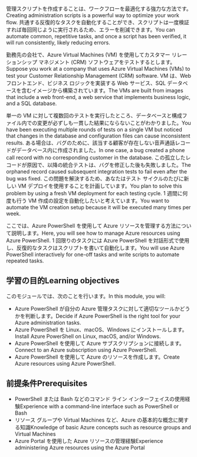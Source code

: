 <span data-ttu-id="2c934-101">管理スクリプトを作成することは、ワークフローを最適化する強力な方法です。</span><span class="sxs-lookup"><span data-stu-id="2c934-101">Creating administration scripts is a powerful way to optimize your work flow.</span></span> <span data-ttu-id="2c934-102">共通する反復的なタスクを自動化することができ、スクリプトは一度検証すれば毎回同じように実行されるため、エラーを削減できます。</span><span class="sxs-lookup"><span data-stu-id="2c934-102">You can automate common, repetitive tasks, and once a script has been verified, it will run consistently, likely reducing errors.</span></span>

<span data-ttu-id="2c934-103">勤務先の会社で、Azure Virtual Machines (VM) を使用してカスタマー リレーションシップ マネジメント (CRM) ソフトウェアをテストするとします。</span><span class="sxs-lookup"><span data-stu-id="2c934-103">Suppose you work at a company that uses Azure Virtual Machines (VMs) to test your Customer Relationship Management (CRM) software.</span></span> <span data-ttu-id="2c934-104">VM は、Web フロントエンド、ビジネス ロジックを実装する Web サービス、SQL データベースを含むイメージから構築されています。</span><span class="sxs-lookup"><span data-stu-id="2c934-104">The VMs are built from images that include a web front-end, a web service that implements business logic, and a SQL database.</span></span>

<span data-ttu-id="2c934-105">単一の VM に対して複数回のテストを実行したところ、データベースと構成ファイル内での変更が必ずしも一貫した結果にならないことがわかりました。</span><span class="sxs-lookup"><span data-stu-id="2c934-105">You have been executing multiple rounds of tests on a single VM but noticed that changes in the database and configuration files can cause inconsistent results.</span></span> <span data-ttu-id="2c934-106">ある場合は、バグのために、該当する顧客が存在しない音声通話レコードがデータベース内に作成されました。</span><span class="sxs-lookup"><span data-stu-id="2c934-106">In one case, a bug created a phone call record with no corresponding customer in the database.</span></span> <span data-ttu-id="2c934-107">この孤立したレコードが原因で、以降の統合テストは、バグを修正した後も失敗しました。</span><span class="sxs-lookup"><span data-stu-id="2c934-107">The orphaned record caused subsequent integration tests to fail even after the bug was fixed.</span></span> <span data-ttu-id="2c934-108">この問題を解決するため、あなたはテスト サイクルのたびに新しい VM デプロイを使用することを計画しています。</span><span class="sxs-lookup"><span data-stu-id="2c934-108">You plan to solve this problem by using a fresh VM deployment for each testing cycle.</span></span> <span data-ttu-id="2c934-109">1 週間に何度も行う VM 作成の設定を自動化したいと考えています。</span><span class="sxs-lookup"><span data-stu-id="2c934-109">You want to automate the VM creation setup because it will be executed many times per week.</span></span> 

<span data-ttu-id="2c934-110">ここでは、Azure PowerShell を使用して Azure リソースを管理する方法について説明します。</span><span class="sxs-lookup"><span data-stu-id="2c934-110">Here, you will see how to manage Azure resources using Azure PowerShell.</span></span> <span data-ttu-id="2c934-111">1 回限りのタスクには Azure PowerShell を対話形式で使用し、反復的なタスクはスクリプトを書いて自動化します。</span><span class="sxs-lookup"><span data-stu-id="2c934-111">You will use Azure PowerShell interactively for one-off tasks and write scripts to automate repeated tasks.</span></span> 

## <a name="learning-objectives"></a><span data-ttu-id="2c934-112">学習の目的</span><span class="sxs-lookup"><span data-stu-id="2c934-112">Learning objectives</span></span>
<span data-ttu-id="2c934-113">このモジュールでは、次のことを行います。</span><span class="sxs-lookup"><span data-stu-id="2c934-113">In this module, you will:</span></span>

- <span data-ttu-id="2c934-114">Azure PowerShell が自分の Azure 管理タスクに対して適切なツールかどうかを判断します。</span><span class="sxs-lookup"><span data-stu-id="2c934-114">Decide if Azure PowerShell is the right tool for your Azure administration tasks.</span></span>
- <span data-ttu-id="2c934-115">Azure PowerShell を Linux、macOS、Windows にインストールします。</span><span class="sxs-lookup"><span data-stu-id="2c934-115">Install Azure PowerShell on Linux, macOS, and/or Windows.</span></span>
- <span data-ttu-id="2c934-116">Azure PowerShell を使用して Azure サブスクリプションに接続します。</span><span class="sxs-lookup"><span data-stu-id="2c934-116">Connect to an Azure subscription using Azure PowerShell.</span></span>
- <span data-ttu-id="2c934-117">Azure PowerShell を使用して Azure のリソースを作成します。</span><span class="sxs-lookup"><span data-stu-id="2c934-117">Create Azure resources using Azure PowerShell.</span></span>

## <a name="prerequisites"></a><span data-ttu-id="2c934-118">前提条件</span><span class="sxs-lookup"><span data-stu-id="2c934-118">Prerequisites</span></span>

- <span data-ttu-id="2c934-119">PowerShell または Bash などのコマンド ライン インターフェイスの使用経験</span><span class="sxs-lookup"><span data-stu-id="2c934-119">Experience with a command-line interface such as PowerShell or Bash</span></span>
- <span data-ttu-id="2c934-120">リソース グループや Virtual Machines など、Azure の基本的な概念に関する知識</span><span class="sxs-lookup"><span data-stu-id="2c934-120">Knowledge of basic Azure concepts such as resource groups and Virtual Machines</span></span>
- <span data-ttu-id="2c934-121">Azure Portal を使用した Azure リソースの管理経験</span><span class="sxs-lookup"><span data-stu-id="2c934-121">Experience administering Azure resources using the Azure Portal</span></span>
